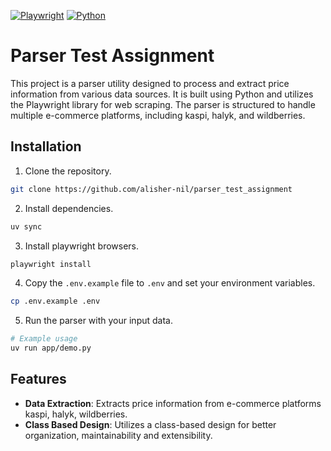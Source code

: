 [![Playwright](https://custom-icon-badges.demolab.com/badge/Playwright-2EAD33?logo=playwright&logoColor=fff)](#)
[![Python](https://img.shields.io/badge/Python-3776AB?logo=python&logoColor=fff)](#)


# Parser Test Assignment

This project is a parser utility designed to process and extract price information from various data sources.
It is built using Python and utilizes the Playwright library for web scraping. The parser is structured to handle multiple e-commerce platforms, including kaspi, halyk, and wildberries.

## Installation

1. Clone the repository.
```bash
git clone https://github.com/alisher-nil/parser_test_assignment
```
2. Install dependencies.
```bash
uv sync
```
3. Install playwright browsers.
```bash
playwright install
```
4. Copy the `.env.example` file to `.env` and set your environment variables.
```bash
cp .env.example .env
```
5. Run the parser with your input data.
```bash
# Example usage
uv run app/demo.py
```

## Features
- **Data Extraction**: Extracts price information from e-commerce platforms kaspi, halyk, wildberries.
- **Class Based Design**: Utilizes a class-based design for better organization, maintainability and extensibility.

